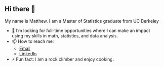 ## Hi there 👋

My name is Matthew. I am a Master of Statistics graduate from UC Berkeley

- 🔭 I’m looking for full-time opportunities where I can make an impact using my skills in math, statistics, and data analysis.
- 📫 How to reach me:
  - [Email](mailto:mmsmortonseguin@gmail.com)
  - [LinkedIn](https://www.linkedin.com/in/matthew-seguin/)
- ⚡ Fun fact: I am a rock climber and enjoy cooking.
